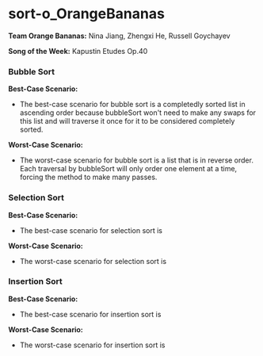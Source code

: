 # sort-o_OrangeBananas
**Team Orange Bananas:** Nina Jiang, Zhengxi He, Russell Goychayev

**Song of the Week:** Kapustin Etudes Op.40


### Bubble Sort
**Best-Case Scenario:**
* The best-case scenario for bubble sort is a completedly sorted list in ascending order because bubbleSort won't need to make any swaps for this list and will traverse it once for it to be considered completely sorted.

**Worst-Case Scenario:**
* The worst-case scenario for bubble sort is a list that is in reverse order. Each traversal by bubbleSort will only order one element at a time, forcing the method to make many passes.

### Selection Sort
**Best-Case Scenario:**
* The best-case scenario for selection sort is

**Worst-Case Scenario:**
* The worst-case scenario for selection sort is

### Insertion Sort
**Best-Case Scenario:**
* The best-case scenario for insertion sort is

**Worst-Case Scenario:**
* The worst-case scenario for insertion sort is
